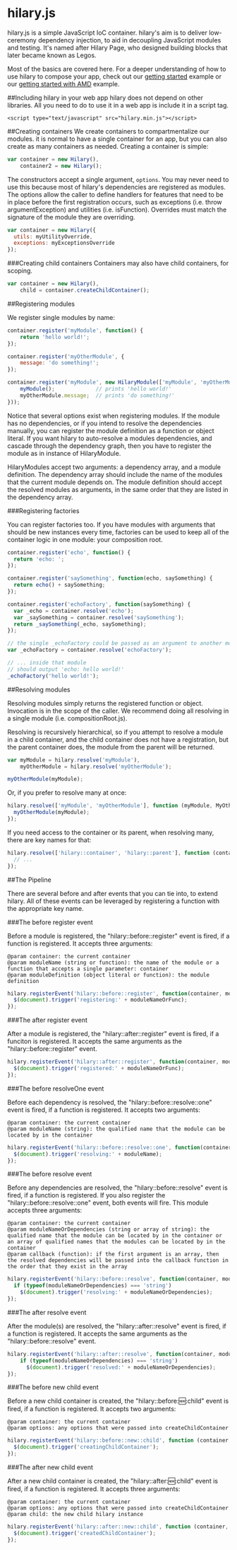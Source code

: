 hilary.js
========

hilary.js is a simple JavaScript IoC container.  hilary's aim is to deliver low-ceremony dependency injection, to aid in decoupling JavaScript modules and testing.  It's named after Hilary Page, who designed building blocks that later became known as Legos.

Most of the basics are covered here. For a deeper understanding of how to use hilary to compose your app, check out 
our [getting started](http://acatar.github.io/hilary/gettingStarted/) example or our [getting started with AMD](http://acatar.github.io/hilary/gettingStartedWithRequire/) example.

##Including hilary in your web app
hilary does not depend on other libraries. All you need to do to use it in a web app is include it in a script tag.
```
<script type="text/javascript" src="hilary.min.js"></script>
```

##Creating containers
We create containers to compartmentalize our modules. it is normal to have a single container for an app, but you can also create as many containers as needed. Creating a container is simple:

```JavaScript
var container = new Hilary(),
    container2 = new Hilary();
```

The constructors accept a single argument, ``options``. You may never need to use this because most of hilary's dependencies are registered as modules. The options allow the caller to define handlers for features that need to be in place before the first registration occurs, such as exceptions (i.e. throw argumentException) and utilities (i.e. isFunction). Overrides must match the signature of the module they are overriding.

```JavaScript
var container = new Hilary({
  utils: myUtilityOverride,
  exceptions: myExceptionsOverride
});
```

###Creating child containers
Containers may also have child containers, for scoping.

```JavaScript
var container = new Hilary(),
    child = container.createChildContainer();
```

##Registering modules

We register single modules by name:

```JavaScript
container.register('myModule', function() {
    return 'hello world!';
});

container.register('myOtherModule', {
    message: 'do something!';
});

container.register('myModule', new HilaryModule(['myModule', 'myOtherModule'], function (myModule, myOtherModule) {
    myModule();             // prints 'hello world!'
    myOtherModule.message;  // prints 'do something!'
}));
```

Notice that several options exist when registering modules. If the module has no dependencies, or if you intend to resolve the dependencies manually, you can register the module definition as a function or object literal. If you want hilary to auto-resolve a modules dependencies, and cascade through the dependency graph, then you have to register the module as in instance of HilaryModule.

HilaryModules accept two arguments: a dependency array, and a module definition. The dependency array should include the name of the modules that the current module depends on. The module definition should accept the resolved modules as arguments, in the same order that they are listed in the dependency array.

###Registering factories

You can register factories too.  If you have modules with arguments that should be new instances every time, factories can be used to keep all of the container logic in one module: your composition root.

```JavaScript
container.register('echo', function() {
  return 'echo: ';
});

container.register('saySomething', function(echo, saySomething) {
  return echo() + saySomething;
});      

container.register('echoFactory', function(saySomething) {
  var _echo = container.resolve('echo');
  var _saySomething = container.resolve('saySomething');
  return _saySomething(_echo, saySomething);
});

// the single _echoFactory could be passed as an argument to another module
var _echoFactory = container.resolve('echoFactory');

// ... inside that module
// should output 'echo: hello world!'
_echoFactory('hello world!');
```


##Resolving modules

Resolving modules simply returns the registered function or object.  Invocation is in the scope of the caller.  We recommend doing all resolving in a single module (i.e. compositionRoot.js).

Resolving is recursively hierarchical, so if you attempt to resolve a module in a child container, and the child container does not have a registration, but the parent container does, the module from the parent will be returned.

```JavaScript
var myModule = hilary.resolve('myModule'),
    myOtherModule = hilary.resolve('myOtherModule');

myOtherModule(myModule);
```

Or, if you prefer to resolve many at once:

```JavaScript
hilary.resolve(['myModule', 'myOtherModule'], function (myModule, MyOtherModule) {
  myOtherModule(myModule);
});
```
If you need access to the container or its parent, when resolving many, there are key names for that:

```JavaScript
hilary.resolve(['hilary::container', 'hilary::parent'], function (container, parent) {
  // ...
});
```

##The Pipeline

There are several before and after events that you can tie into, to extend hilary.  All of these events can be leveraged by registering a function with the appropriate key name.

###The before register event

Before a module is registered, the "hilary::before::register" event is fired, if a function is registered. It accepts three arguments: 

```
@param container: the current container
@param moduleName (string or function): the name of the module or a function that accepts a single parameter: container
@param moduleDefinition (object literal or function): the module definition
```

```JavaScript
hilary.registerEvent('hilary::before::register', function(container, moduleNameOrFunc, moduleDefinition) {
  $(document).trigger('registering:' + moduleNameOrFunc);
});
```

###The after register event

After a module is registered, the "hilary::after::register" event is fired, if a funciton is registered. It accepts the same arguments as the "hilary::before::register" event.
```JavaScript
hilary.registerEvent('hilary::after::register', function(container, moduleNameOrFunc, moduleDefinition) {
  $(document).trigger('registered:' + moduleNameOrFunc);
});
```

###The before resolveOne event

Before each dependency is resolved, the "hilary::before::resolve::one" event is fired, if a function is registered. It accepts two arguments:

```
@param container: the current container
@param moduleName (string): the qualified name that the module can be located by in the container
```

```JavaScript
hilary.registerEvent('hilary::before::resolve::one', function(container, moduleName) {
  $(document).trigger('resolving:' + moduleName);
});
```

###The before resolve event

Before any dependencies are resolved, the "hilary::before::resolve" event is fired, if a function is registered. If you also register the "hilary::before::resolve::one" event, both events will fire.  This module accepts three arguments:

```
@param container: the current container
@param moduleNameOrDependencies (string or array of string): the qualified name that the module can be located by in the container or an array of qualified names that the modules can be located by in the container
@param callback (function): if the first argument is an array, then the resolved dependencies will be passed into the callback function in the order that they exist in the array
```

```JavaScript
hilary.registerEvent('hilary::before::resolve', function(container, moduleNameOrDependencies, callback) {
  if (typeof(moduleNameOrDependencies) === 'string')
    $(document).trigger('resolving:' + moduleNameOrDependencies);
});
```

###The after resolve event

After the module(s) are resolved, the "hilary::after::resolve" event is fired, if a function is registered. It accepts the same arguments as the "hilary::before::resolve" event.

```JavaScript
hilary.registerEvent('hilary::after::resolve', function(container, moduleNameOrDependencies, callback) {
    if (typeof(moduleNameOrDependencies) === 'string')
      $(document).trigger('resolved:' + moduleNameOrDependencies);
});
```
###The before new child event

Before a new child container is created, the "hilary::before::new::child" event is fired, if a function is registered. It accepts two arguments:

```
@param container: the current container
@param options: any options that were passed into createChildContainer
```

```JavaScript
hilary.registerEvent('hilary::before::new::child', function (container, options) {
  $(document).trigger('creatingChildContainer');
});
```

###The after new child event

After a new child container is created, the "hilary::after::new::child" event is fired, if a function is registered. It accepts three arguments:

```
@param container: the current container
@param options: any options that were passed into createChildContainer
@param child: the new child hilary instance
```

```JavaScript
hilary.registerEvent('hilary::after::new::child', function (container, options, child) {
  $(document).trigger('createdChildContainer');
});
```
